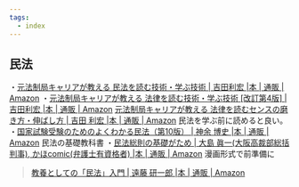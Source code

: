 ```yaml
---
tags:
  - index
---
```

## 民法
・[元法制局キャリアが教える 民法を読む技術・学ぶ技術 | 吉田利宏 |本 | 通販 | Amazon](https://www.amazon.co.jp/o/ASIN/4478104425/booksonlinep-22/)
・[元法制局キャリアが教える 法律を読む技術・学ぶ技術 [改訂第4版] | 吉田利宏 |本 | 通販 | Amazon](https://www.amazon.co.jp/%E5%85%83%E6%B3%95%E5%88%B6%E5%B1%80%E3%82%AD%E3%83%A3%E3%83%AA%E3%82%A2%E3%81%8C%E6%95%99%E3%81%88%E3%82%8B-%E6%B3%95%E5%BE%8B%E3%82%92%E8%AA%AD%E3%82%80%E6%8A%80%E8%A1%93%E3%83%BB%E5%AD%A6%E3%81%B6%E6%8A%80%E8%A1%93-%E6%94%B9%E8%A8%82%E7%AC%AC4%E7%89%88-%E5%90%89%E7%94%B0%E5%88%A9%E5%AE%8F/dp/4478112517/ref=pd_bxgy_img_d_sccl_1/358-0743587-1088863?pd_rd_w=oxUtV&content-id=amzn1.sym.5773d2b1-1110-481e-bc73-38bad5475a70&pf_rd_p=5773d2b1-1110-481e-bc73-38bad5475a70&pf_rd_r=9MRBJ22CQVMJP2NMYA4P&pd_rd_wg=4jQxJ&pd_rd_r=54df1b85-316d-4f97-93b7-de5bc65398aa&pd_rd_i=4478112517&psc=1)
[元法制局キャリアが教える 法律を読むセンスの磨き方・伸ばし方 | 吉田 利宏 |本 | 通販 | Amazon](https://www.amazon.co.jp/%E5%85%83%E6%B3%95%E5%88%B6%E5%B1%80%E3%82%AD%E3%83%A3%E3%83%AA%E3%82%A2%E3%81%8C%E6%95%99%E3%81%88%E3%82%8B-%E6%B3%95%E5%BE%8B%E3%82%92%E8%AA%AD%E3%82%80%E3%82%BB%E3%83%B3%E3%82%B9%E3%81%AE%E7%A3%A8%E3%81%8D%E6%96%B9%E3%83%BB%E4%BC%B8%E3%81%B0%E3%81%97%E6%96%B9-%E5%90%89%E7%94%B0-%E5%88%A9%E5%AE%8F/dp/4478021783/ref=pd_bxgy_img_d_sccl_2/358-0743587-1088863?pd_rd_w=oxUtV&content-id=amzn1.sym.5773d2b1-1110-481e-bc73-38bad5475a70&pf_rd_p=5773d2b1-1110-481e-bc73-38bad5475a70&pf_rd_r=9MRBJ22CQVMJP2NMYA4P&pd_rd_wg=4jQxJ&pd_rd_r=54df1b85-316d-4f97-93b7-de5bc65398aa&pd_rd_i=4478021783&psc=1)
民法を学ぶ前に読めると良い。
・[国家試験受験のためのよくわかる民法（第10版） | 神余 博史 |本 | 通販 | Amazon](https://www.amazon.co.jp/%E5%9B%BD%E5%AE%B6%E8%A9%A6%E9%A8%93%E5%8F%97%E9%A8%93%E3%81%AE%E3%81%9F%E3%82%81%E3%81%AE%E3%82%88%E3%81%8F%E3%82%8F%E3%81%8B%E3%82%8B%E6%B0%91%E6%B3%95%EF%BC%88%E7%AC%AC10%E7%89%88%EF%BC%89-%E7%A5%9E%E4%BD%99-%E5%8D%9A%E5%8F%B2/dp/442612865X/ref=pd_sbs_d_sccl_3_5/358-0743587-1088863?pd_rd_w=c6CIs&content-id=amzn1.sym.601ac7c7-f3c5-4759-8655-8d84072e32a6&pf_rd_p=601ac7c7-f3c5-4759-8655-8d84072e32a6&pf_rd_r=9MRBJ22CQVMJP2NMYA4P&pd_rd_wg=4jQxJ&pd_rd_r=54df1b85-316d-4f97-93b7-de5bc65398aa&pd_rd_i=442612865X&psc=1)
民法の基礎教科書
・[民法総則の基礎がため | 大島 眞一(大阪高裁部総括判事), かほcomic(弁護士有資格者) |本 | 通販 | Amazon](https://www.amazon.co.jp/%E6%B0%91%E6%B3%95%E7%B7%8F%E5%89%87%E3%81%AE%E5%9F%BA%E7%A4%8E%E3%81%8C%E3%81%9F%E3%82%81-%E5%A4%A7%E5%B3%B6-%E7%9C%9E%E4%B8%80-%E5%A4%A7%E9%98%AA%E9%AB%98%E8%A3%81%E9%83%A8%E7%B7%8F%E6%8B%AC%E5%88%A4%E4%BA%8B/dp/4788290529/ref=sr_1_19?__mk_ja_JP=%E3%82%AB%E3%82%BF%E3%82%AB%E3%83%8A&crid=22TB0M3TJ23XG&keywords=%E6%B0%91%E6%B3%95&qid=1703648688&s=books&sprefix=%E6%B0%91%E6%B3%95+%2Cstripbooks%2C168&sr=1-19)
漫画形式で前準備に

>[教養としての「民法」入門 | 遠藤 研一郎 |本 | 通販 | Amazon](https://www.amazon.co.jp/exec/obidos/ASIN/4534061633/togetter0704-22/ref=nosim/)
>